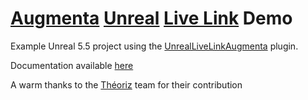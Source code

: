 # [Augmenta](https://augmenta.tech) [Unreal](https://www.unrealengine.com) [Live Link](https://docs.unrealengine.com/5.5/en-US/live-link-in-unreal-engine/) Demo

Example Unreal 5.5 project using the [UnrealLiveLinkAugmenta](https://www.fab.com/listings/3fa62ab2-5ff3-4bcb-800c-87266ae54bc6) plugin.

Documentation available [here](https://docs.augmenta.tech/create-content/unreal-engine/unreal-augmenta-examples-project)

A warm thanks to the [Théoriz](https://theoriz.com) team for their contribution
